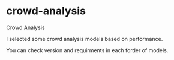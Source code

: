 # crowd-analysis
Crowd Analysis 

I selected some crowd analysis models based on performance.

You can check version and requirments in each forder of models.
